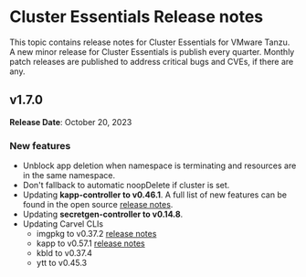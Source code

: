 # Cluster Essentials Release notes

This topic contains release notes for Cluster Essentials for VMware Tanzu. A new minor release for Cluster Essentials is publish every quarter. Monthly patch releases are published to address critical bugs and CVEs, if there are any.

## <a id='1-7'></a> v1.7.0

**Release Date**: October 20, 2023

### <a id='1-7-new-features'></a> New features
* Unblock app deletion when namespace is terminating and resources are in the same namespace.
* Don't fallback to automatic noopDelete if cluster is set.
* Updating **kapp-controller to v0.46.1**. A full list of new features can be found in the open source [release notes](https://github.com/carvel-dev/kapp-controller/releases/tag/v0.46.0).
* Updating **secretgen-controller to v0.14.8**.
* Updating Carvel CLIs
  * imgpkg to v0.37.2 [release notes](https://github.com/carvel-dev/imgpkg/releases/tag/v0.37.1)
  * kapp to v0.57.1 [release notes](https://github.com/carvel-dev/kapp/releases/tag/v0.57.0)
  * kbld to v0.37.4
  * ytt to v0.45.3
